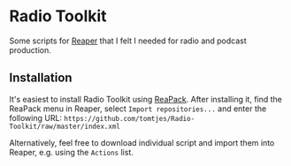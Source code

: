 # Radio Toolkit

Some scripts for [Reaper](https://www.reaper.fm) that I felt I needed for radio and podcast production. 

## Installation

It's easiest to install Radio Toolkit using [ReaPack](https://reapack.com). After installing it, find the ReaPack menu in Reaper, select `Import repositories...` and enter the following URL:
`https://github.com/tomtjes/Radio-Toolkit/raw/master/index.xml`

Alternatively, feel free to download individual script and import them into Reaper, e.g. using the `Actions` list.
